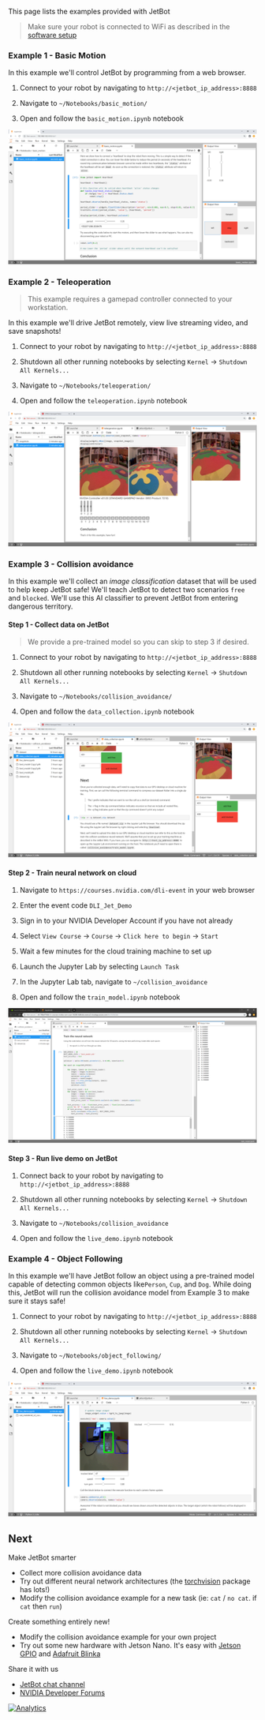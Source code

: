 This page lists the examples provided with JetBot

> Make sure your robot is connected to WiFi as described in the [software setup](software-setup)

### Example 1 - Basic Motion

In this example we'll control JetBot by programming from a web browser.

1. Connect to your robot by navigating to ``http://<jetbot_ip_address>:8888``

2. Navigate to ``~/Notebooks/basic_motion/``
3. Open and follow the ``basic_motion.ipynb`` notebook

<a href="images/JL01_Basic-Motion.png"><img src="images/JL01_Basic-Motion.png" witdh="640"></a>

### Example 2 - Teleoperation

> This example requires a gamepad controller connected to your workstation.

In this example we'll drive JetBot remotely, view live streaming video, and save snapshots!

1. Connect to your robot by navigating to ``http://<jetbot_ip_address>:8888``

2. Shutdown all other running notebooks by selecting ``Kernel`` -> ``Shutdown All Kernels...``
3. Navigate to ``~/Notebooks/teleoperation/``
3. Open and follow the ``teleoperation.ipynb`` notebook

<a href="images/JL02_Teleoperation.png"><img src="images/JL02_Teleoperation.png" witdh="640"></a>

### Example 3 - Collision avoidance

In this example we'll collect an *image classification* dataset that will be used to help keep
JetBot safe!  We'll teach JetBot to detect two scenarios ``free`` and ``blocked``.  We'll use this AI classifier to prevent JetBot from entering dangerous territory.

#### Step 1 - Collect data on JetBot

> We provide a pre-trained model so you can skip to step 3 if desired.

1. Connect to your robot by navigating to ``http://<jetbot_ip_address>:8888``

2. Shutdown all other running notebooks by selecting ``Kernel`` -> ``Shutdown All Kernels...``
3. Navigate to ``~/Notebooks/collision_avoidance/``
4. Open and follow the ``data_collection.ipynb`` notebook

<a href="images/JL03a_Data-Collection.png"><img src="images/JL03a_Data-Collection.png" witdh="640"></a>

#### Step 2 - Train neural network on cloud

1. Navigate to ``https://courses.nvidia.com/dli-event`` in your web browser

2. Enter the event code ``DLI_Jet_Demo``
3. Sign in to your NVIDIA Developer Account if you have not already
4. Select ``View Course`` -> ``Course`` -> ``Click here to begin`` -> ``Start``
5. Wait a few minutes for the cloud training machine to set up
6. Launch the Jupyter Lab by selecting ``Launch Task``
7. In the Jupyter Lab tab, navigate to ``~/collision_avoidance``
8. Open and follow the ``train_model.ipynb`` notebook

<a href="images/JL03b_Training.png"><img src="images/JL03b_Training.png" witdh="640"></a>

#### Step 3 - Run live demo on JetBot

1. Connect back to your robot by navigating to ``http://<jetbot_ip_address>:8888``

2. Shutdown all other running notebooks by selecting ``Kernel`` -> ``Shutdown All Kernels...``
3. Navigate to ``~/Notebooks/collision_avoidance``
4. Open and follow the ``live_demo.ipynb`` notebook

### Example 4 - Object Following

In this example we'll have JetBot follow an object using a pre-trained model capable of detecting common objects like``Person``, ``Cup``, and ``Dog``.  While doing this, JetBot will run the collision avoidance model from Example 3 to make sure it stays safe!

1. Connect to your robot by navigating to ``http://<jetbot_ip_address>:8888``

2. Shutdown all other running notebooks by selecting ``Kernel`` -> ``Shutdown All Kernels...``
3. Navigate to ``~/Notebooks/object_following/``
4. Open and follow the ``live_demo.ipynb`` notebook

<a href="images/JL04_Object-Following.png"><img src="images/JL04_Object-Following.png" witdh="640"></a>

## Next

Make JetBot smarter

* Collect more collision avoidance data
* Try out different neural network architectures (the [torchvision](https://pytorch.org/docs/stable/torchvision/models.html) package has lots!)
* Modify the collision avoidance example for a new task (ie: ``cat`` / ``no cat``.  if ``cat`` then ``run``)

Create something entirely new!

* Modify the collision avoidance example for your own project
* Try out some new hardware with Jetson Nano.  It's easy with [Jetson GPIO](#) and [Adafruit Blinka](#)

Share it with us

* [JetBot chat channel](#)
* [NVIDIA Developer Forums](#)

[![Analytics](https://ga-beacon.appspot.com/UA-135919510-1/jetbot/wiki/Examples/?pixel)](https://github.com/igrigorik/ga-beacon)